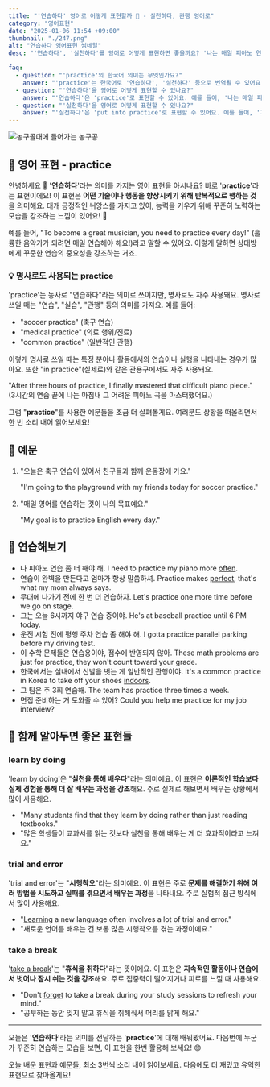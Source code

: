 ```yaml
---
title: "'연습하다' 영어로 어떻게 표현할까 🏀 - 실천하다, 관행 영어로"
category: "영어표현"
date: "2025-01-06 11:54 +09:00"
thumbnail: "./247.png"
alt: "연습하다 영어표현 썸네일"
desc: "'연습하다', '실천하다'를 영어로 어떻게 표현하면 좋을까요? '나는 매일 피아노 연습을 해요.', '그의 조언을 실천해 볼게요.' 등을 영어로 표현하는 법을 배워봅시다. 다양한 예문을 통해서 연습하고 본인의 표현으로 만들어 보세요."

faq:
  - question: "'practice'의 한국어 의미는 무엇인가요?"
    answer: "'practice'는 한국어로 '연습하다', '실천하다' 등으로 번역될 수 있어요."
  - question: "'연습하다'을 영어로 어떻게 표현할 수 있나요?"
    answer: "'연습하다'은 'practice'로 표현할 수 있어요. 예를 들어, '나는 매일 피아노 연습을 해요'는 'I practice piano every day'로 말할 수 있어요."
  - question: "'실천하다'을 영어로 어떻게 표현할 수 있나요?"
    answer: "'실천하다'은 'put into practice'로 표현할 수 있어요. 예를 들어, '그의 조언을 실천해 볼게요'는 'I will put his advice into practice'로 말할 수 있어요."
---
```


![농구골대에 들어가는 농구공](./247-1.jpg)

## 🌟 영어 표현 - practice

안녕하세요 👋 '**연습하다**'라는 의미를 가지는 영어 표현을 아시나요? 바로 '**practice**'라는 표현이에요! 이 표현은 **어떤 기술이나 행동을 향상시키기 위해 반복적으로 행하는 것**을 의미해요. 대개 긍정적인 뉘앙스를 가지고 있어, 능력을 키우기 위해 꾸준히 노력하는 모습을 강조하는 느낌이 있어요! 🚀

예를 들어, "To become a great musician, you need to practice every day!" (훌륭한 음악가가 되려면 매일 연습해야 해요!)라고 말할 수 있어요. 이렇게 말하면 상대방에게 꾸준한 연습의 중요성을 강조하는 거죠.

### 💡 명사로도 사용되는 practice

'practice'는 동사로 "연습하다"라는 의미로 쓰이지만, 명사로도 자주 사용돼요. 명사로 쓰일 때는 "연습", "실습", "관행" 등의 의미를 가져요. 예를 들어:

- "soccer practice" (축구 연습)
- "medical practice" (의료 행위/진료)
- "common practice" (일반적인 관행)

이렇게 명사로 쓰일 때는 특정 분야나 활동에서의 연습이나 실행을 나타내는 경우가 많아요. 또한 "in practice"(실제로)와 같은 관용구에서도 자주 사용돼요.

"After three hours of practice, I finally mastered that difficult piano piece."
(3시간의 연습 끝에 나는 마침내 그 어려운 피아노 곡을 마스터했어요.)

그럼 "**practice**"를 사용한 예문들을 조금 더 살펴볼게요. 여러분도 상황을 떠올리면서 한 번 소리 내어 읽어보세요!

## 📖 예문

1. "오늘은 축구 연습이 있어서 친구들과 함께 운동장에 가요."

   "I'm going to the playground with my friends today for soccer practice."

2. "매일 영어를 연습하는 것이 나의 목표예요."

   "My goal is to practice English every day."

## 💬 연습해보기

<ul data-interactive-list>
  <li data-interactive-item>
    <span data-toggler>나 피아노 연습 좀 더 해야 해.</span>
    <span data-answer>I need to practice my piano more <a href="/blog/in-english/326.often/">often</a>.</span>
  </li>
  <li data-interactive-item>
    <span data-toggler>연습이 완벽을 만든다고 엄마가 항상 말씀하셔.</span>
    <span data-answer>Practice makes <a href="/blog/in-english/413.perfect/">perfect</a>, that's what my mom always says.</span>
  </li>
  <li data-interactive-item>
    <span data-toggler>무대에 나가기 전에 한 번 더 연습하자.</span>
    <span data-answer>Let's practice one more time before we go on stage.</span>
  </li>
  <li data-interactive-item>
    <span data-toggler>그는 오늘 6시까지 야구 연습 중이야.</span>
    <span data-answer>He's at baseball practice until 6 PM today.</span>
  </li>
  <li data-interactive-item>
    <span data-toggler>운전 시험 전에 평행 주차 연습 좀 해야 해.</span>
    <span data-answer>I gotta practice parallel parking before my driving test.</span>
  </li>
  <li data-interactive-item>
    <span data-toggler>이 수학 문제들은 연습용이야, 점수에 반영되지 않아.</span>
    <span data-answer>These math problems are just for practice, they won't count toward your grade.</span>
  </li>
  <li data-interactive-item>
    <span data-toggler>한국에서는 실내에서 신발을 벗는 게 일반적인 관행이야.</span>
    <span data-answer>It's a common practice in Korea to take off your shoes <a href="/blog/in-english/324.indoor/">indoors</a>.</span>
  </li>
  <li data-interactive-item>
    <span data-toggler>그 팀은 주 3회 연습해.</span>
    <span data-answer>The team has practice three times a week.</span>
  </li>
  <li data-interactive-item>
    <span data-toggler>면접 준비하는 거 도와줄 수 있어?</span>
    <span data-answer>Could you help me practice for my job interview?</span>
  </li>
</ul>

## 🤝 함께 알아두면 좋은 표현들

### learn by doing

'learn by doing'은 "**실천을 통해 배우다**"라는 의미예요. 이 표현은 **이론적인 학습보다 실제 경험을 통해 더 잘 배우는 과정을 강조**해요. 주로 실제로 해보면서 배우는 상황에서 많이 사용해요.

- "Many students find that they learn by doing rather than just reading textbooks."
- "많은 학생들이 교과서를 읽는 것보다 실천을 통해 배우는 게 더 효과적이라고 느껴요."

### trial and error

'trial and error'는 "**시행착오**"라는 의미예요. 이 표현은 주로 **문제를 해결하기 위해 여러 방법을 시도하고 실패를 겪으면서 배우는 과정**을 나타내요. 주로 실험적 접근 방식에서 많이 사용해요.

- "[Learning](/blog/in-english/245.learn/) a new language often involves a lot of trial and error."
- "새로운 언어를 배우는 건 보통 많은 시행착오를 겪는 과정이에요."

### take a break

'[take a break](/blog/in-english/202.take-a-break/)'는 "**휴식을 취하다**"라는 뜻이에요. 이 표현은 **지속적인 활동이나 연습에서 벗어나 잠시 쉬는 것을 강조**해요. 주로 집중력이 떨어지거나 피로를 느낄 때 사용해요.

- "Don't [forget](/blog/in-english/023.forget/) to take a break during your study sessions to refresh your mind."
- "공부하는 동안 잊지 말고 휴식을 취해줘서 머리를 맑게 해요."

---

오늘은 '**연습하다**'라는 의미를 전달하는 '**practice**'에 대해 배워봤어요. 다음번에 누군가 꾸준히 연습하는 모습을 보면, 이 표현을 한번 활용해 보세요! 😊

오늘 배운 표현과 예문들, 최소 3번씩 소리 내어 읽어보세요. 다음에도 더 재밌고 유익한 표현으로 찾아올게요!
